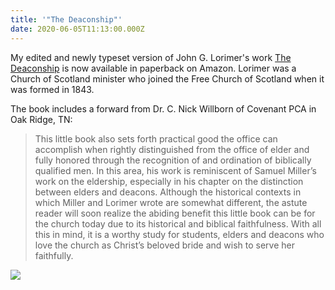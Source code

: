 ```yaml
---
title: '"The Deaconship"'
date: 2020-06-05T11:13:00.000Z
---
```

My edited and newly typeset version of John G. Lorimer's work [The
Deaconship](https://amzn.to/2U84I1F) is now available in paperback on Amazon.
Lorimer was a Church of Scotland minister who joined the Free Church of Scotland
when it was formed in 1843.

The book includes a forward from Dr. C. Nick Willborn of Covenant PCA in Oak
Ridge, TN:

> ​This little book also sets forth practical good the office can accomplish
> when rightly distinguished from the office of elder and fully honored through
> the recognition of and ordination of biblically qualified men. In this area,
> his work is reminiscent of Samuel Miller’s work on the eldership, especially
> in his chapter on the distinction between elders and deacons. Although the
> historical contexts in which Miller and Lorimer wrote are somewhat different,
> the astute reader will soon realize the abiding benefit this little book can
> be for the church today due to its historical and biblical faithfulness. With
> all this in mind, it is a worthy study for students, elders and deacons who
> love the church as Christ’s beloved bride and wish to serve her faithfully.

[![](/img/lorimer-cover.png)](https://amzn.to/2U84I1F)
